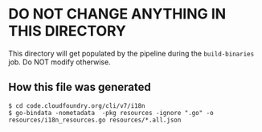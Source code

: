 # DO NOT CHANGE ANYTHING IN THIS DIRECTORY
This directory will get populated by the pipeline during the `build-binaries` job. Do NOT modify otherwise.

## How this file was generated
```
$ cd code.cloudfoundry.org/cli/v7/i18n
$ go-bindata -nometadata  -pkg resources -ignore ".go" -o resources/i18n_resources.go resources/*.all.json
```
